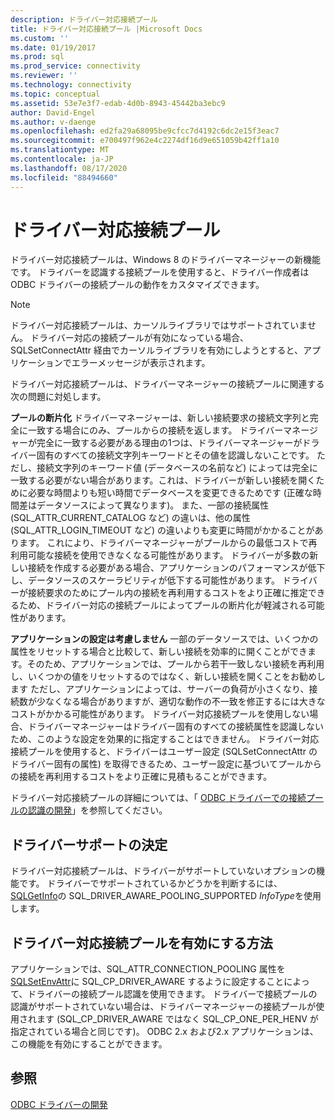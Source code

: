 ```yaml
---
description: ドライバー対応接続プール
title: ドライバー対応接続プール |Microsoft Docs
ms.custom: ''
ms.date: 01/19/2017
ms.prod: sql
ms.prod_service: connectivity
ms.reviewer: ''
ms.technology: connectivity
ms.topic: conceptual
ms.assetid: 53e7e3f7-edab-4d0b-8943-45442ba3ebc9
author: David-Engel
ms.author: v-daenge
ms.openlocfilehash: ed2fa29a68095be9cfcc7d4192c6dc2e15f3eac7
ms.sourcegitcommit: e700497f962e4c2274df16d9e651059b42ff1a10
ms.translationtype: MT
ms.contentlocale: ja-JP
ms.lasthandoff: 08/17/2020
ms.locfileid: "88494660"
---
```

# <a name="driver-aware-connection-pooling"></a>ドライバー対応接続プール
ドライバー対応接続プールは、Windows 8 のドライバーマネージャーの新機能です。 ドライバーを認識する接続プールを使用すると、ドライバー作成者は ODBC ドライバーの接続プールの動作をカスタマイズできます。  
  
> [!NOTE]  
>  ドライバー対応接続プールは、カーソルライブラリではサポートされていません。 ドライバー対応の接続プールが有効になっている場合、SQLSetConnectAttr 経由でカーソルライブラリを有効にしようとすると、アプリケーションでエラーメッセージが表示されます。  
  
 ドライバー対応接続プールは、ドライバーマネージャーの接続プールに関連する次の問題に対処します。  
  
 **プールの断片化** ドライバーマネージャーは、新しい接続要求の接続文字列と完全に一致する場合にのみ、プールからの接続を返します。  ドライバーマネージャーが完全に一致する必要がある理由の1つは、ドライバーマネージャーがドライバー固有のすべての接続文字列キーワードとその値を認識しないことです。  ただし、接続文字列のキーワード値 (データベースの名前など) によっては完全に一致する必要がない場合があります。これは、ドライバーが新しい接続を開くために必要な時間よりも短い時間でデータベースを変更できるためです (正確な時間差はデータソースによって異なります)。 また、一部の接続属性 (SQL_ATTR_CURRENT_CATALOG など) の違いは、他の属性 (SQL_ATTR_LOGIN_TIMEOUT など) の違いよりも変更に時間がかかることがあります。 これにより、ドライバーマネージャーがプールからの最低コストで再利用可能な接続を使用できなくなる可能性があります。 ドライバーが多数の新しい接続を作成する必要がある場合、アプリケーションのパフォーマンスが低下し、データソースのスケーラビリティが低下する可能性があります。 ドライバーが接続要求のためにプール内の接続を再利用するコストをより正確に推定できるため、ドライバー対応の接続プールによってプールの断片化が軽減される可能性があります。  
  
 **アプリケーションの設定は考慮しません** 一部のデータソースでは、いくつかの属性をリセットする場合と比較して、新しい接続を効率的に開くことができます。そのため、アプリケーションでは、プールから若干一致しない接続を再利用し、いくつかの値をリセットするのではなく、新しい接続を開くことをお勧めします ただし、アプリケーションによっては、サーバーの負荷が小さくなり、接続数が少なくなる場合がありますが、適切な動作の不一致を修正するには大きなコストがかかる可能性があります。 ドライバー対応接続プールを使用しない場合、ドライバーマネージャーはドライバー固有のすべての接続属性を認識しないため、このような設定を効果的に指定することはできません。 ドライバー対応接続プールを使用すると、ドライバーはユーザー設定 (SQLSetConnectAttr のドライバー固有の属性) を取得できるため、ユーザー設定に基づいてプールからの接続を再利用するコストをより正確に見積もることができます。  
  
 ドライバー対応接続プールの詳細については、「 [ODBC ドライバーでの接続プールの認識の開発](../../../odbc/reference/develop-driver/developing-connection-pool-awareness-in-an-odbc-driver.md)」を参照してください。  
  
## <a name="determining-driver-support"></a>ドライバーサポートの決定  
 ドライバー対応接続プールは、ドライバーがサポートしていないオプションの機能です。 ドライバーでサポートされているかどうかを判断するには、 [SQLGetInfo](../../../odbc/reference/syntax/sqlgetinfo-function.md)の SQL_DRIVER_AWARE_POOLING_SUPPORTED *InfoType*を使用します。  
  
## <a name="how-to-enable-driver-aware-connection-pooling"></a>ドライバー対応接続プールを有効にする方法  
 アプリケーションでは、SQL_ATTR_CONNECTION_POOLING 属性を [SQLSetEnvAttr](../../../odbc/reference/syntax/sqlsetenvattr-function.md)に SQL_CP_DRIVER_AWARE するように設定することによって、ドライバーの接続プール認識を使用できます。 ドライバーで接続プールの認識がサポートされていない場合は、ドライバーマネージャーの接続プールが使用されます (SQL_CP_DRIVER_AWARE ではなく SQL_CP_ONE_PER_HENV が指定されている場合と同じです)。 ODBC 2.x および2.x アプリケーションは、この機能を有効にすることができます。  
  
## <a name="see-also"></a>参照  
 [ODBC ドライバーの開発](../../../odbc/reference/develop-driver/developing-an-odbc-driver.md)
